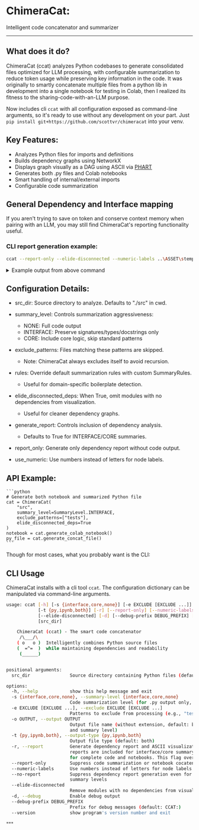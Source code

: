 # ChimeraCat: 
Intelligent code concatenator and summarizer

----
## What does it do?
ChimeraCat (ccat) analyzes Python codebases to generate consolidated files optimized for LLM processing,
with configurable summarization to reduce token usage while preserving key information in the code. It was originally to smartly concatenate multiple files from a python lib in development into a single notebook for testing in Colab, then I realized its fitness to the sharing-code-with-an-LLM purpose. 

Now includes cli `ccat` with all configuration exposed as command-line arguments, so it's ready to use without any development on your part. Just `pip install git+https://github.com/scottvr/chimeracat` into your venv.

## Key Features:
- Analyzes Python files for imports and definitions
- Builds dependency graphs using NetworkX
- Displays graph visually as a DAG using ASCII via [PHART](https://github.com/scottvr/PHART)
- Generates both .py files and Colab notebooks
- Smart handling of internal/external imports
- Configurable code summarization

## General Dependency and Interface mapping

If you aren't trying to save on token and conserve context memory when pairing with an LLM, you may still find ChimeraCat's reporting functionality useful.

### CLI report generation example:
```bash
ccat --report-only --elide-disconnected --numeric-labels ..\ASSET\stemprover\src > ccat-report.stemprover.txt
```
<details>
<summary>Example output from above command</summary>

```
Dependency Analysis Report
=========================

Directory Structure:
stemprover\__init__.py
stemprover\analysis\base.py
stemprover\analysis\spectral.py
stemprover\analysis\artifacts\base.py
stemprover\analysis\artifacts\high_freq.py
stemprover\analysis\artifacts\preprocessor.py
stemprover\analysis\selection\metrics.py
stemprover\analysis\selection\segment_finder.py
stemprover\analysis\selection\__init__.py
stemprover\common\audio_utils.py
stemprover\common\math_utils.py
stemprover\common\spectral_utils.py
stemprover\common\types.py
stemprover\common\__init__.py
stemprover\core\audio.py
stemprover\core\config.py
stemprover\core\types.py
stemprover\enhancement\base.py
stemprover\enhancement\controlnet.py
stemprover\enhancement\training.py
stemprover\io\audio.py
stemprover\preparation\base.py
stemprover\preparation\segments\generator.py
stemprover\preparation\segments\__init__.py
stemprover\separation\base.py
stemprover\separation\spleeter.py
stemprover\training\dataset.py
stemprover\training\pairs.py

Import Summary:

    External Dependencies:
    abc, common.audio_utils, common.types, core.audio, core.types, dataclasses, datetime, enum, json, librosa, matplotlib.pyplot as plt, numpy as np, pathlib, soundfile as sf, spleeter.separator, stemprover.common.audio_utils, stemprover.common.spectral_utils, stemprover.common.types, stemprover.core.audio, stemprover.core.config, stemprover.core.types, stemprover.enhancement.controlnet, tensorflow as tf, torch, torch.nn as nn, torch.nn.functional as F, torch.utils.data, typing
    
    Internal Dependencies:
    ...common.audio_utils, ...common.types, ...core.audio, ...core.types, ..analysis.spectral, ..common.audio_utils, ..common.math_utils, ..common.types, ..core.audio, ..core.types, ..io.audio, .analysis.base, .analysis.spectral, .audio, .audio_utils, .base, .core.types, .math_utils, .metrics, .preparation.segments, .separation.base, .separation.spleeter, .spectral_utils, .types
    

Module Statistics:
Total modules: 28
Total dependencies: 19

Module Dependencies:
-------------------

PHART Module Dependency Graph Visualization (see legend below):

            [1]    [23]    [25]    [7]    [8]    [9]
             |      |       |       |      |      |
             v      v       v       v      v      v
      [10]<---[12]--+-[13]--+-[15]--->[16]--->[17]+-->[19]






Legend:
1: ..\ASSET\stemprover\src\stemprover\__init__.py
2: ..\ASSET\stemprover\src\stemprover\analysis\base.py
3: ..\ASSET\stemprover\src\stemprover\analysis\spectral.py
4: ..\ASSET\stemprover\src\stemprover\analysis\artifacts\base.py
5: ..\ASSET\stemprover\src\stemprover\analysis\artifacts\high_freq.py
6: ..\ASSET\stemprover\src\stemprover\analysis\artifacts\preprocessor.py
7: ..\ASSET\stemprover\src\stemprover\analysis\selection\metrics.py
8: ..\ASSET\stemprover\src\stemprover\analysis\selection\segment_finder.py
9: ..\ASSET\stemprover\src\stemprover\analysis\selection\__init__.py
10: ..\ASSET\stemprover\src\stemprover\common\audio_utils.py
11: ..\ASSET\stemprover\src\stemprover\common\math_utils.py
12: ..\ASSET\stemprover\src\stemprover\common\spectral_utils.py
13: ..\ASSET\stemprover\src\stemprover\common\types.py
14: ..\ASSET\stemprover\src\stemprover\common\__init__.py
15: ..\ASSET\stemprover\src\stemprover\core\audio.py
16: ..\ASSET\stemprover\src\stemprover\core\config.py
17: ..\ASSET\stemprover\src\stemprover\core\types.py
18: ..\ASSET\stemprover\src\stemprover\enhancement\base.py
19: ..\ASSET\stemprover\src\stemprover\enhancement\controlnet.py
20: ..\ASSET\stemprover\src\stemprover\enhancement\training.py
21: ..\ASSET\stemprover\src\stemprover\io\audio.py
22: ..\ASSET\stemprover\src\stemprover\preparation\base.py
23: ..\ASSET\stemprover\src\stemprover\preparation\segments\generator.py
24: ..\ASSET\stemprover\src\stemprover\preparation\segments\__init__.py
25: ..\ASSET\stemprover\src\stemprover\separation\base.py
26: ..\ASSET\stemprover\src\stemprover\separation\spleeter.py
27: ..\ASSET\stemprover\src\stemprover\training\dataset.py
28: ..\ASSET\stemprover\src\stemprover\training\pairs.py
(non-dependent modules elided from visualization)



Dependency Chains:
-----------------
1. stemprover\__init__.py
2. stemprover\analysis\base.py
3. stemprover\analysis\spectral.py
4. stemprover\analysis\artifacts\base.py
5. stemprover\analysis\artifacts\high_freq.py
6. stemprover\analysis\artifacts\preprocessor.py
7. stemprover\analysis\selection\metrics.py
8. stemprover\analysis\selection\segment_finder.py
9. stemprover\analysis\selection\__init__.py
10. stemprover\common\math_utils.py
11. stemprover\common\__init__.py
12. stemprover\enhancement\base.py
13. stemprover\enhancement\training.py
14. stemprover\io\audio.py
15. stemprover\preparation\base.py
16. stemprover\preparation\segments\generator.py
17. stemprover\preparation\segments\__init__.py
18. stemprover\separation\base.py
19. stemprover\separation\spleeter.py
20. stemprover\training\dataset.py
21. stemprover\training\pairs.py
22. stemprover\enhancement\controlnet.py
 Depends on: stemprover\__init__.py
23. stemprover\common\spectral_utils.py
 Depends on: stemprover\analysis\selection\segment_finder.py
24. stemprover\core\audio.py
 Depends on: stemprover\__init__.py, stemprover\analysis\selection\metrics.py, stemprover\analysis\selection\segment_finder.py, stemprover\analysis\selection\__init__.py, stemprover\preparation\segments\generator.py
25. stemprover\common\types.py
 Depends on: stemprover\analysis\selection\segment_finder.py, stemprover\preparation\segments\generator.py
26. stemprover\common\audio_utils.py
 Depends on: stemprover\analysis\selection\segment_finder.py, stemprover\preparation\segments\generator.py
27. stemprover\core\config.py
 Depends on: stemprover\separation\base.py
28. stemprover\core\types.py
 Depends on: stemprover\__init__.py, stemprover\analysis\selection\metrics.py, stemprover\analysis\selection\segment_finder.py, stemprover\analysis\selection\__init__.py, stemprover\core\config.py, stemprover\preparation\segments\generator.py, stemprover\separation\base.py

Module Details:
-------------

stemprover\__init__.py:
Classes: None
Functions: None
Imports: stemprover.core.types, .separation.base, .analysis.base, .separation.spleeter, stemprover.core.audio, .analysis.spectral, stemprover.enhancement.controlnet

stemprover\analysis\base.py:
Classes: VocalAnalyzer, for
Functions: __init__, analyze, _create_spectrograms
Imports: abc, numpy as np, pathlib, ..core.audio

stemprover\analysis\spectral.py:
Classes: SpectralAnalyzer
Functions: __init__, _create_spectrogram, _analyze_differences, analyze, _save_comparison, _plot_spectrogram, _save_analysis
Imports: ..common.types, typing, ..common.math_utils, json, ..core.audio, datetime, pathlib, ..core.types, matplotlib.pyplot as plt, ..common.audio_utils

stemprover\analysis\artifacts\base.py:
Classes: SignalProcessor, class, from, HybridProcessor, for, ArtifactProcessor, ControlNetProcessor
Functions: __init__, validate, run_validation, as_dict, _calculate_snr, _analyze_frequency_response, _measure_phase_coherence, process, _bandpass_filter
Imports: typing, torch.nn as nn, abc, torch, ...common.audio_utils, pathlib, ...common.types, numpy as np, dataclasses

stemprover\analysis\artifacts\high_freq.py:
Classes: HighFrequencyArtifactPreprocessor
Functions: forward, __init__, generate_training_pair
Imports: None

stemprover\analysis\artifacts\preprocessor.py:
Classes: HighFrequencyArtifactPreprocessor
Functions: forward, __init__, generate_training_pair
Imports: None

stemprover\analysis\selection\metrics.py:
Classes: from, class, MetricsCalculator
Functions: __init__, _calculate_detailed_score, calculate_sdr, calculate_metrics, calculate_band_sdrs
Imports: stemprover.core.types, typing, stemprover.core.audio, numpy as np, dataclasses

stemprover\analysis\selection\segment_finder.py:
Classes: from, TestSegmentFinder
Functions: __init__, find_best_segments, _compute_score, analyze_segment, _calculate_transitions, _calculate_high_freq_content, _calculate_vocal_clarity
Imports: stemprover.core.types, typing, stemprover.common.types, stemprover.core.audio, numpy as np, stemprover.common.audio_utils, stemprover.common.spectral_utils, .metrics, librosa, dataclasses

stemprover\analysis\selection\__init__.py:
Classes: None
Functions: None
Imports: stemprover.core.types, stemprover.core.audio

stemprover\common\audio_utils.py:
Classes: None
Functions: get_frequency_bins, get_band_mask, calculate_phase_complexity, calculate_dynamic_range, to_mono, create_spectrogram, calculate_onset_variation
Imports: .math_utils, numpy as np, .types, soundfile as sf, librosa

stemprover\common\math_utils.py:
Classes: None
Functions: magnitude, db_scale, phase_difference, phase_coherence, rms, angle
Imports: .types, numpy as np

stemprover\common\spectral_utils.py:
Classes: None
Functions: calculate_band_energy
Imports: typing, .audio_utils, numpy as np, .types, soundfile as sf, librosa

stemprover\common\types.py:
Classes: None
Functions: None
Imports: librosa, typing, numpy as np, torch

stemprover\common\__init__.py:
Classes: None
Functions: None
Imports: .math_utils, .spectral_utils, .types, .audio_utils

stemprover\core\audio.py:
Classes: import, class, for
Functions: is_mono, to_mono, duration_seconds, is_stereo
Imports: librosa, typing, numpy as np, dataclasses

stemprover\core\config.py:
Classes: from, SeparatorBackend, class
Functions: None
Imports: stemprover.core.types, enum, typing, pathlib, dataclasses

stemprover\core\types.py:
Classes: from, for, class
Functions: hop_samples, segment_samples
Imports: typing, pathlib, matplotlib.pyplot as plt, .audio, dataclasses

stemprover\enhancement\base.py:
Classes: for, EnhancementProcessor
Functions: __init__, enhance, validate
Imports: abc, typing, ...core.types, ...core.audio

stemprover\enhancement\controlnet.py:
Classes: PhaseAwareControlNet, PhaseAwareZeroConv, ArtifactDetector
Functions: forward, __init__
Imports: torch.nn as nn, typing, torch

stemprover\enhancement\training.py:
Classes: ArtifactDataset, ControlNetTrainer
Functions: __init__, validate, load_checkpoint, train, train_step, __len__, save_checkpoint, frequency_loss, prepare_training, __getitem__
Imports: torch.nn.functional as F, torch.utils.data

stemprover\io\audio.py:
Classes: None
Functions: save_audio_file, load_audio_file
Imports: librosa, typing, ..core.audio, pathlib, soundfile as sf, numpy as np

stemprover\preparation\base.py:
Classes: None
Functions: None
Imports: None

stemprover\preparation\segments\generator.py:
Classes: from, TrainingSegmentGenerator
Functions: _create_backing_combinations, __init__, generate_segments, _has_vocal_content
Imports: typing, core.audio, common.types, torch.utils.data, common.audio_utils, core.types, pathlib, numpy as np, dataclasses

stemprover\preparation\segments\__init__.py:
Classes: None
Functions: None
Imports: None

stemprover\separation\base.py:
Classes: class, from, VocalSeparator, StemProcessor, for
Functions: cleanup, __init__, process_stems, _separate_vocals, __enter__, _apply_controlnet_enhancement, _load_stereo_pair, __exit__, separate_and_analyze, _save_audio_files
Imports: stemprover.core.types, enum, typing, stemprover.core.config, abc, ..core.audio, pathlib, ..core.types, dataclasses

stemprover\separation\spleeter.py:
Classes: from, class, SpleeterSeparator
Functions: cleanup, __init__, capabilities, separate, _load_mono, _separate_vocals, _load_stereo_pair, _setup_tensorflow, separate_and_analyze, separate_file, _save_audio_files
Imports: typing, .base, ..analysis.spectral, spleeter.separator, ..core.audio, datetime, pathlib, ..core.types, ..io.audio, numpy as np, dataclasses, tensorflow as tf

stemprover\training\dataset.py:
Classes: TrainingDataset
Functions: __getitem__, __init__, __len__
Imports: typing, torch.utils.data, .preparation.segments, .core.types

stemprover\training\pairs.py:
Classes: None
Functions: None
Imports: None
```
</details>

## Configuration Details:
- src_dir: Source directory to analyze. Defaults to "./src" in cwd.
    
- summary_level: Controls summarization aggressiveness:
  - NONE: Full code output
  - INTERFACE: Preserve signatures/types/docstrings only
  - CORE: Include core logic, skip standard patterns
    
- exclude_patterns: Files matching these patterns are skipped.
  - Note: ChimeraCat always excludes itself to avoid recursion.
    
- rules: Override default summarization rules with custom SummaryRules.
  - Useful for domain-specific boilerplate detection.
    
- elide_disconnected_deps: When True, omit modules with no dependencies
  from visualization.
  - Useful for cleaner dependency graphs.
    
- generate_report: Controls inclusion of dependency analysis.
  - Defaults to True for INTERFACE/CORE summaries.
    
- report_only: Generate only dependency report without code output.
    
- use_numeric: Use numbers instead of letters for node labels.

## API Example:
    ```python
    # Generate both notebook and summarized Python file
    cat = ChimeraCat(
        "src",
        summary_level=SummaryLevel.INTERFACE,
        exclude_patterns=["tests"],
        elide_disconnected_deps=True
    )
    notebook = cat.generate_colab_notebook()
    py_file = cat.generate_concat_file()
    ```

Though for most cases, what you probably want is the CLI:

## CLI Usage
ChimeraCat installs with a cli tool `ccat`. The configuration dictionary can be manipulated via command-line arguments.

```bash
usage: ccat [-h] [-s {interface,core,none}] [-e EXCLUDE [EXCLUDE ...]] [-o OUTPUT]
            [-t {py,ipynb,both}] [-r] [--report-only] [--numeric-labels] [--no-report]       
            [--elide-disconnected] [-d] [--debug-prefix DEBUG_PREFIX] [--version]
            [src_dir]

    ChimeraCat (ccat) - The smart code concatenator
     /\___/\
    ( o   o )  Intelligently combines Python source files
    (  =^=  )  while maintaining dependencies and readability
     (______)


positional arguments:
  src_dir               Source directory containing Python files (default: src)

options:
  -h, --help            show this help message and exit
  -s {interface,core,none}, --summary-level {interface,core,none}
                        Code summarization level (for .py output only, default: none)        
  -e EXCLUDE [EXCLUDE ...], --exclude EXCLUDE [EXCLUDE ...]
                        Patterns to exclude from processing (e.g., "test" "temp")
  -o OUTPUT, --output OUTPUT
                        Output file name (without extension, default: based on output type   
                        and summary level)
  -t {py,ipynb,both}, --output-type {py,ipynb,both}
                        Output file type (default: both)
  -r, --report          Generate dependency report and ASCII visualization. By default,      
                        reports are included for interface/core summary levels and excluded  
                        for complete code and notebooks. This flag overrides that behavior.  
  --report-only         Suppress code summarization or notebook cocatenization
  --numeric-labels      Use numbers instead of letters for node labels
  --no-report           Suppress dependency report generation even for interface/core        
                        summary levels
  --elide-disconnected
                        Remove modules with no dependencies from visualization
  -d, --debug           Enable debug output
  --debug-prefix DEBUG_PREFIX
                        Prefix for debug messages (default: CCAT:)
  --version             show program's version number and exit
```

"""
